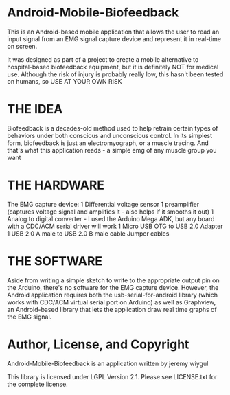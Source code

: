 Android-Mobile-Biofeedback
==========================

This is an Android-based mobile application that allows 
the user to read an input signal from an EMG signal capture 
device and represent it in real-time on screen.

It was designed as part of a project to create a mobile alternative
to hospital-based biofeedback equipment, but it is definitely NOT
for medical use.  Although the risk of injury is probably really low, this
hasn't been tested on humans, so USE AT YOUR OWN RISK

THE IDEA
============================

Biofeedback is a decades-old method used to help retrain certain types
of behaviors under both conscious and unconscious control.  In its simplest
form, biofeedback is just an electromyograph, or a muscle tracing.
And that's what this application reads - a simple emg of any muscle group you
want

THE HARDWARE
============================
The EMG capture device:
1 Differential voltage sensor
1 preamplifier (captures voltage signal and amplifies it - also helps if it smooths it out)
1 Analog to digital converter - I used the Arduino Mega ADK, but any board with a CDC/ACM 
  serial driver will work
1 Micro USB OTG to USB 2.0 Adapter 
1 USB 2.0 A male to USB 2.0 B male cable
Jumper cables


THE SOFTWARE
============================
Aside from writing a simple sketch to write to the appropriate output pin on 
the Arduino, there's no software for the EMG capture device.  However, the 
Android application requires both the usb-serial-for-android library (which works with
CDC/ACM virtual serial port on Arduino) as well as Graphview, an
Android-based library that lets the application draw real time graphs 
of the EMG signal.

Author, License, and Copyright
=============================
Android-Mobile-Biofeedback is an application written by jeremy wiygul

This library is licensed under LGPL Version 2.1. Please see LICENSE.txt for the complete license.